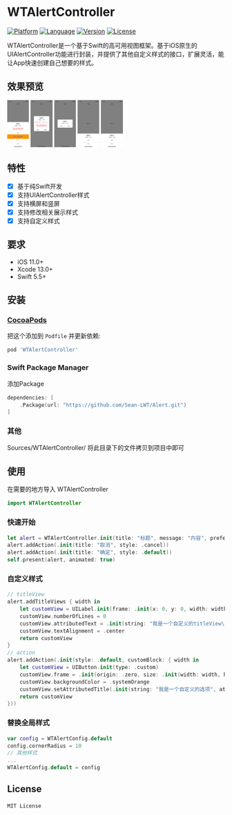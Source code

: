 # WTAlertController


[![Platform](http://img.shields.io/badge/platform-iOS-blue.svg?style=flat)](https://developer.apple.com/iphone/index.action)
[![Language](http://img.shields.io/badge/language-Swift-brightgreen.svg?style=flat)](https://developer.apple.com/swift)
[![Version](https://img.shields.io/cocoapods/v/WTAlertController.svg?style=flat-square)](http://cocoapods.org/pods/WTAlertController)
[![License](http://img.shields.io/badge/license-MIT-lightgrey.svg?style=flat)](http://mit-license.org)

WTAlertController是一个基于Swift的高可用视图框架。基于iOS原生的UIAlertController功能进行封装，并提供了其他自定义样式的接口，扩展灵活，能让App快速创建自己想要的样式。


## 效果预览

<div>
	<img src="https://raw.githubusercontent.com/Sean-LWT/Alert/main/Asset/1.png" width = "10%" div/>
	<img src="https://raw.githubusercontent.com/Sean-LWT/Alert/main/Asset/2.png" width = "10%" div/>
	<img src="https://raw.githubusercontent.com/Sean-LWT/Alert/main/Asset/3.png" width = "10%" div/>
	<img src="https://raw.githubusercontent.com/Sean-LWT/Alert/main/Asset/4.png" width = "10%" div/>
	<img src="https://raw.githubusercontent.com/Sean-LWT/Alert/main/Asset/5.png" width = "10%" div/>
</div>

## 特性

- [x] 基于纯Swift开发
- [x] 支持UIAlertController样式
- [x] 支持横屏和竖屏
- [x] 支持修改相关展示样式
- [x] 支持自定义样式

## 要求

- iOS 11.0+
- Xcode 13.0+
- Swift 5.5+

## 安装

### [CocoaPods](https://guides.cocoapods.org/using/using-cocoapods.html)

把这个添加到 `Podfile` 并更新依赖:

```ruby
pod 'WTAlertController'
```

### Swift Package Manager

添加Package
```swift
dependencies: [
    .Package(url: "https://github.com/Sean-LWT/Alert.git")
]
```

### 其他

Sources/WTAlertController/ 将此目录下的文件拷贝到项目中即可

## 使用

在需要的地方导入 WTAlertController
```swift
import WTAlertController
```

### 快速开始

```swift
let alert = WTAlertController.init(title: "标题", message: "内容", preferredStyle: .actionSheet)
alert.addAction(.init(title: "取消", style: .cancel))
alert.addAction(.init(title: "确定", style: .default))
self.present(alert, animated: true)
```

### 自定义样式

```swift
// titleView
alert.addTitleViews { width in
	let customView = UILabel.init(frame: .init(x: 0, y: 0, width: width, height: 59))
	customView.numberOfLines = 0
	customView.attributedText = .init(string: "我是一个自定义的titleView\n😄你想放什么都可以啊", attributes: [.font: UIFont.systemFont(ofSize: 16), .foregroundColor: UIColor.red])
    customView.textAlignment = .center
	return customView
}
// action
alert.addAction(.init(style: .default, customBlock: { width in
	let customView = UIButton.init(type: .custom)
	customView.frame = .init(origin: .zero, size: .init(width: width, height: 80))
	customView.backgroundColor = .systemOrange
	customView.setAttributedTitle(.init(string: "我是一个自定义的选项", attributes: [.font: UIFont.systemFont(ofSize: 16), .foregroundColor: UIColor.blue]), for: .normal)
	return customView
}))
```

### 替换全局样式

```swift
var config = WTAlertConfig.default
config.cornerRadius = 10
// 其他样式
...
WTAlertConfig.default = config
```

## License

```
MIT License
```

